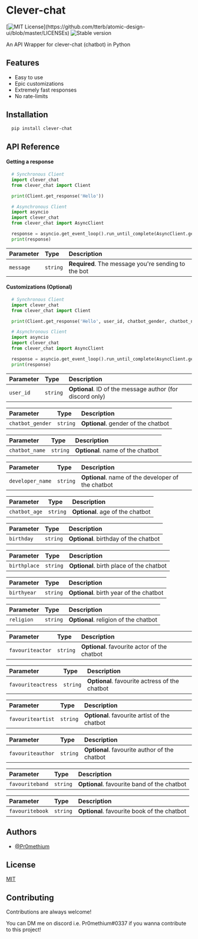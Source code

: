 
# Clever-chat

[![MIT License](https://img.shields.io/apm/l/atomic-design-ui.svg?)](https://github.com/tterb/atomic-design-ui/blob/master/LICENSEs) ![Stable version](https://img.shields.io/badge/Stable_Version-1.0.0-informational)

An API Wrapper for clever-chat (chatbot) in Python
## Features

- Easy to use
- Epic customizations
- Extremely fast responses
- No rate-limits

  
## Installation

```bash
  pip install clever-chat
```
    
## API Reference

#### Getting a response

```py
  # Synchronous Client
  import clever_chat
  from clever_chat import Client

  print(Client.get_response('Hello'))

  # Asynchronous Client
  import asyncio
  import clever_chat
  from clever_chat import AsyncClient

  response = asyncio.get_event_loop().run_until_complete(AsyncClient.get_response("Hello"))
  print(response)
```

| Parameter | Type     | Description                |
| :-------- | :------- | :------------------------- |
| `message` | `string` | **Required**. The message you're sending to the bot |

#### Customizations (Optional)

```py
  # Synchronous Client
  import clever_chat
  from clever_chat import Client

  print(Client.get_response('Hello', user_id, chatbot_gender, chatbot_name, developer_name, chatbot_age, birthday, birthplace, birthyear, religion, favouriteactor, favouriteactress, favouriteartist, favouriteauthor, favouriteband, favouritebook))

  # Asynchronous Client
  import asyncio
  import clever_chat
  from clever_chat import AsyncClient

  response = asyncio.get_event_loop().run_until_complete(AsyncClient.get_response("Hello", user_id, chatbot_gender, chatbot_name, developer_name, chatbot_age, birthday, birthplace, birthyear, religion, favouriteactor, favouriteactress, favouriteartist, favouriteauthor, favouriteband, favouritebook))
  print(response)
```


| Parameter | Type     | Description                       |
| :-------- | :------- | :-------------------------------- |
| `user_id`      | `string` | **Optional**. ID of the message author (for discord only) |

| Parameter | Type     | Description                       |
| :-------- | :------- | :-------------------------------- |
| `chatbot_gender`      | `string` | **Optional**. gender of the chatbot |

| Parameter | Type     | Description                       |
| :-------- | :------- | :-------------------------------- |
| `chatbot_name`      | `string` | **Optional**. name of the chatbot |

| Parameter | Type     | Description                       |
| :-------- | :------- | :-------------------------------- |
| `developer_name`      | `string` | **Optional**. name of the developer of the chatbot |

| Parameter | Type     | Description                       |
| :-------- | :------- | :-------------------------------- |
| `chatbot_age`      | `string` | **Optional**. age of the chatbot |

| Parameter | Type     | Description                       |
| :-------- | :------- | :-------------------------------- |
| `birthday`      | `string` | **Optional**. birthday of the chatbot |

| Parameter | Type     | Description                       |
| :-------- | :------- | :-------------------------------- |
| `birthplace`      | `string` | **Optional**. birth place of the chatbot |

| Parameter | Type     | Description                       |
| :-------- | :------- | :-------------------------------- |
| `birthyear`      | `string` | **Optional**. birth year of the chatbot |

| Parameter | Type     | Description                       |
| :-------- | :------- | :-------------------------------- |
| `religion`      | `string` | **Optional**. religion of the chatbot |

| Parameter | Type     | Description                       |
| :-------- | :------- | :-------------------------------- |
| `favouriteactor`      | `string` | **Optional**. favourite actor of the chatbot |

| Parameter | Type     | Description                       |
| :-------- | :------- | :-------------------------------- |
| `favouriteactress`      | `string` | **Optional**. favourite actress of the chatbot |

| Parameter | Type     | Description                       |
| :-------- | :------- | :-------------------------------- |
| `favouriteartist`      | `string` | **Optional**. favourite artist of the chatbot |

| Parameter | Type     | Description                       |
| :-------- | :------- | :-------------------------------- |
| `favouriteauthor`      | `string` | **Optional**. favourite author of the chatbot |

| Parameter | Type     | Description                       |
| :-------- | :------- | :-------------------------------- |
| `favouriteband`      | `string` | **Optional**. favourite band of the chatbot |

| Parameter | Type     | Description                       |
| :-------- | :------- | :-------------------------------- |
| `favouritebook`      | `string` | **Optional**. favourite book of the chatbot |


  
## Authors

- [@Pr0methium](https://www.github.com/XPr0methiumX)

  
## License

[MIT](https://choosealicense.com/licenses/mit/)

  
## Contributing

Contributions are always welcome!

You can DM me on discord i.e. Pr0methium#0337 if you wanna contribute to this project!

  